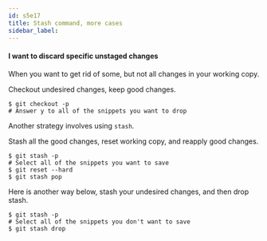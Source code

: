 ```yaml
---
id: s5e17
title: Stash command, more cases
sidebar_label:
---
```





#### I want to discard specific unstaged changes

When you want to get rid of some, but not all changes in your working copy.

Checkout undesired changes, keep good changes.

```
$ git checkout -p
# Answer y to all of the snippets you want to drop
```

Another strategy involves using `stash`.

Stash all the good changes, reset working copy, and reapply good changes.

```
$ git stash -p
# Select all of the snippets you want to save
$ git reset --hard
$ git stash pop
```

Here is another way below, stash your undesired changes, and then drop stash.

```
$ git stash -p
# Select all of the snippets you don't want to save
$ git stash drop
```
